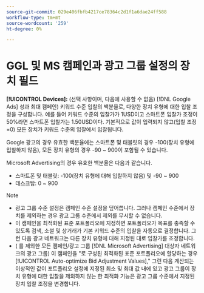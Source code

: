```yaml
---
source-git-commit: 029e406fbfb4217ce78364c2d1f1a6dae24ff588
workflow-type: tm+mt
source-wordcount: '259'
ht-degree: 0%

---
```

# GGL 및 MS 캠페인과 광고 그룹 설정의 장치 필드

**[!UICONTROL Devices]:** (선택 사항이며, 다음에 사용할 수 없음) [!DNL Google Ads] 성과 최대 캠페인) 키워드 수준 입찰의 백분율로, 다양한 장치 유형에 대한 입찰 조정을 구성합니다. 예를 들어 키워드 수준의 입찰가가 1USD이고 스마트폰 입찰가 조정이 50%라면 스마트폰 입찰가는 1.50USD이다. 기본적으로 값이 입력되지 않고(입찰 조정=0) 모든 장치가 키워드 수준의 입찰에서 입찰됩니다.

Google 광고의 경우 유효한 백분율에는 스마트폰 및 태블릿의 경우 -100(장치 유형에 입찰하지 않음), 모든 장치 유형의 경우 -90 ~ 900이 포함될 수 있습니다.

Microsoft Advertising의 경우 유효한 백분율은 다음과 같습니다.

* 스마트폰 및 태블릿: -100(장치 유형에 대해 입찰하지 않음) 및 -90 ~ 900
* 데스크탑: 0 ~ 900

>[!NOTE]
>* 광고 그룹 수준 설정은 캠페인 수준 설정을 덮어씁니다. 그러나 캠페인 수준에서 장치를 제외하는 경우 광고 그룹 수준에서 제외를 무시할 수 없습니다.
>* 이 캠페인을 최적화된 표준 포트폴리오에 지정하면 포트폴리오가 목표를 충족할 수 있도록 검색, 소셜 및 상거래가 기본 키워드 수준의 입찰을 자동으로 결정합니다. 그런 다음 광고 네트워크는 다른 장치 유형에 대해 지정된 대로 입찰가를 조정합니다.
>* ( 를 제외한 모든 캠페인/광고 그룹 [!DNL Microsoft Advertising] 대상자 네트워크의 광고 그룹) 이 캠페인을 &quot;로 구성된 최적화된 표준 포트폴리오에 할당하는 경우[!UICONTROL Auto-optimize Bid Adjustment Values],&quot; 그런 다음 계산되는 이상적인 값이 포트폴리오 설정에 지정된 최소 및 최대 값 내에 있고 광고 그룹이 장치 유형에 대한 입찰을 제외하지 않는 한 최적화 기능은 광고 그룹 수준에서 지정된 장치 입찰 조정을 변경합니다.

